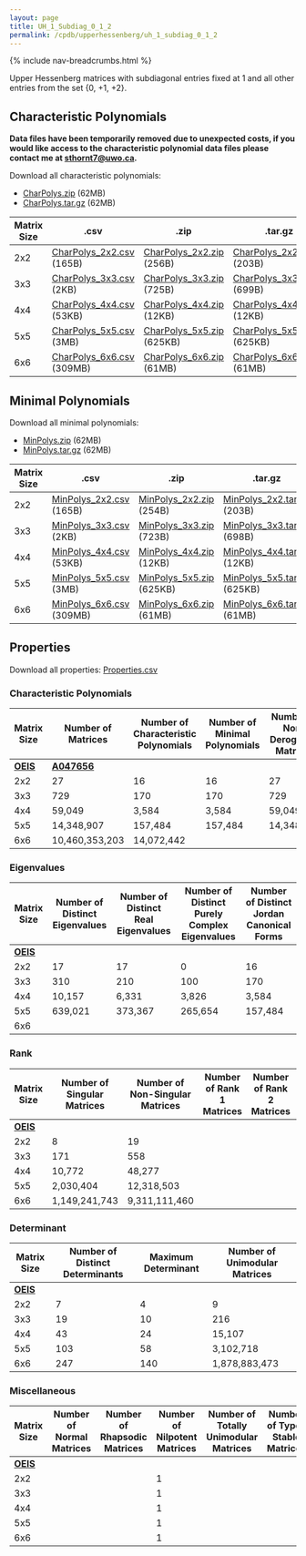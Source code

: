 ```yaml
---
layout: page
title: UH_1_Subdiag_0_1_2
permalink: /cpdb/upperhessenberg/uh_1_subdiag_0_1_2
---
```


{% include nav-breadcrumbs.html %}

Upper Hessenberg matrices with subdiagonal entries fixed at 1 and all other entries from the set {0, +1, +2}.

## Characteristic Polynomials

__Data files have been temporarily removed due to unexpected costs, if you would like access to the characteristic polynomial data files please contact me at <a href="mailto:sthornt7@uwo.ca">sthornt7@uwo.ca</a>.__

Download all characteristic polynomials:
- <a href="http://cpdb.bohemianmatrices.com/UpperHessenberg/UH_1_Subdiag_0_1_2/Data/CharPolys.zip">CharPolys.zip</a> (62MB)
- <a href="http://cpdb.bohemianmatrices.com/UpperHessenberg/UH_1_Subdiag_0_1_2/Data/CharPolys.tar.gz">CharPolys.tar.gz</a> (62MB)

| Matrix Size | .csv | .zip | .tar.gz |
| --- | --- | --- | --- |
| 2x2 | <a href="http://cpdb.bohemianmatrices.com/UpperHessenberg/UH_1_Subdiag_0_1_2/Data/CharPolys_2x2.csv">CharPolys_2x2.csv</a> (165B)| <a href="http://cpdb.bohemianmatrices.com/UpperHessenberg/UH_1_Subdiag_0_1_2/Data/CharPolys_2x2.zip">CharPolys_2x2.zip</a> (256B)| <a href="http://cpdb.bohemianmatrices.com/UpperHessenberg/UH_1_Subdiag_0_1_2/Data/CharPolys_2x2.tar.gz">CharPolys_2x2.tar.gz</a> (203B) |
| 3x3 | <a href="http://cpdb.bohemianmatrices.com/UpperHessenberg/UH_1_Subdiag_0_1_2/Data/CharPolys_3x3.csv">CharPolys_3x3.csv</a> (2KB)| <a href="http://cpdb.bohemianmatrices.com/UpperHessenberg/UH_1_Subdiag_0_1_2/Data/CharPolys_3x3.zip">CharPolys_3x3.zip</a> (725B)| <a href="http://cpdb.bohemianmatrices.com/UpperHessenberg/UH_1_Subdiag_0_1_2/Data/CharPolys_3x3.tar.gz">CharPolys_3x3.tar.gz</a> (699B) |
| 4x4 | <a href="http://cpdb.bohemianmatrices.com/UpperHessenberg/UH_1_Subdiag_0_1_2/Data/CharPolys_4x4.csv">CharPolys_4x4.csv</a> (53KB)| <a href="http://cpdb.bohemianmatrices.com/UpperHessenberg/UH_1_Subdiag_0_1_2/Data/CharPolys_4x4.zip">CharPolys_4x4.zip</a> (12KB)| <a href="http://cpdb.bohemianmatrices.com/UpperHessenberg/UH_1_Subdiag_0_1_2/Data/CharPolys_4x4.tar.gz">CharPolys_4x4.tar.gz</a> (12KB) |
| 5x5 | <a href="http://cpdb.bohemianmatrices.com/UpperHessenberg/UH_1_Subdiag_0_1_2/Data/CharPolys_5x5.csv">CharPolys_5x5.csv</a> (3MB)| <a href="http://cpdb.bohemianmatrices.com/UpperHessenberg/UH_1_Subdiag_0_1_2/Data/CharPolys_5x5.zip">CharPolys_5x5.zip</a> (625KB)| <a href="http://cpdb.bohemianmatrices.com/UpperHessenberg/UH_1_Subdiag_0_1_2/Data/CharPolys_5x5.tar.gz">CharPolys_5x5.tar.gz</a> (625KB) |
| 6x6 | <a href="http://cpdb.bohemianmatrices.com/UpperHessenberg/UH_1_Subdiag_0_1_2/Data/CharPolys_6x6.csv">CharPolys_6x6.csv</a> (309MB)| <a href="http://cpdb.bohemianmatrices.com/UpperHessenberg/UH_1_Subdiag_0_1_2/Data/CharPolys_6x6.zip">CharPolys_6x6.zip</a> (61MB)| <a href="http://cpdb.bohemianmatrices.com/UpperHessenberg/UH_1_Subdiag_0_1_2/Data/CharPolys_6x6.tar.gz">CharPolys_6x6.tar.gz</a> (61MB) |

## Minimal Polynomials

Download all minimal polynomials:
- <a href="http://cpdb.bohemianmatrices.com/UpperHessenberg/UH_1_Subdiag_0_1_2/Data/MinPolys.zip">MinPolys.zip</a> (62MB)
- <a href="http://cpdb.bohemianmatrices.com/UpperHessenberg/UH_1_Subdiag_0_1_2/Data/MinPolys.tar.gz">MinPolys.tar.gz</a> (62MB)

| Matrix Size | .csv | .zip | .tar.gz |
| --- | --- | --- | --- |
| 2x2 | <a href="http://cpdb.bohemianmatrices.com/UpperHessenberg/UH_1_Subdiag_0_1_2/Data/MinPolys_2x2.csv">MinPolys_2x2.csv</a> (165B)| <a href="http://cpdb.bohemianmatrices.com/UpperHessenberg/UH_1_Subdiag_0_1_2/Data/MinPolys_2x2.zip">MinPolys_2x2.zip</a> (254B)| <a href="http://cpdb.bohemianmatrices.com/UpperHessenberg/UH_1_Subdiag_0_1_2/Data/MinPolys_2x2.tar.gz">MinPolys_2x2.tar.gz</a> (203B) |
| 3x3 | <a href="http://cpdb.bohemianmatrices.com/UpperHessenberg/UH_1_Subdiag_0_1_2/Data/MinPolys_3x3.csv">MinPolys_3x3.csv</a> (2KB)| <a href="http://cpdb.bohemianmatrices.com/UpperHessenberg/UH_1_Subdiag_0_1_2/Data/MinPolys_3x3.zip">MinPolys_3x3.zip</a> (723B)| <a href="http://cpdb.bohemianmatrices.com/UpperHessenberg/UH_1_Subdiag_0_1_2/Data/MinPolys_3x3.tar.gz">MinPolys_3x3.tar.gz</a> (698B) |
| 4x4 | <a href="http://cpdb.bohemianmatrices.com/UpperHessenberg/UH_1_Subdiag_0_1_2/Data/MinPolys_4x4.csv">MinPolys_4x4.csv</a> (53KB)| <a href="http://cpdb.bohemianmatrices.com/UpperHessenberg/UH_1_Subdiag_0_1_2/Data/MinPolys_4x4.zip">MinPolys_4x4.zip</a> (12KB)| <a href="http://cpdb.bohemianmatrices.com/UpperHessenberg/UH_1_Subdiag_0_1_2/Data/MinPolys_4x4.tar.gz">MinPolys_4x4.tar.gz</a> (12KB) |
| 5x5 | <a href="http://cpdb.bohemianmatrices.com/UpperHessenberg/UH_1_Subdiag_0_1_2/Data/MinPolys_5x5.csv">MinPolys_5x5.csv</a> (3MB)| <a href="http://cpdb.bohemianmatrices.com/UpperHessenberg/UH_1_Subdiag_0_1_2/Data/MinPolys_5x5.zip">MinPolys_5x5.zip</a> (625KB)| <a href="http://cpdb.bohemianmatrices.com/UpperHessenberg/UH_1_Subdiag_0_1_2/Data/MinPolys_5x5.tar.gz">MinPolys_5x5.tar.gz</a> (625KB) |
| 6x6 | <a href="http://cpdb.bohemianmatrices.com/UpperHessenberg/UH_1_Subdiag_0_1_2/Data/MinPolys_6x6.csv">MinPolys_6x6.csv</a> (309MB)| <a href="http://cpdb.bohemianmatrices.com/UpperHessenberg/UH_1_Subdiag_0_1_2/Data/MinPolys_6x6.zip">MinPolys_6x6.zip</a> (61MB)| <a href="http://cpdb.bohemianmatrices.com/UpperHessenberg/UH_1_Subdiag_0_1_2/Data/MinPolys_6x6.tar.gz">MinPolys_6x6.tar.gz</a> (61MB) |



## Properties

Download all properties: <a href="http://cpdb.bohemianmatrices.com/UpperHessenberg/UH_1_Subdiag_0_1_2/Properties.csv">Properties.csv</a>

### Characteristic Polynomials

| Matrix Size | Number of Matrices | Number of Characteristic Polynomials | Number of Minimal Polynomials | Number of Non-Derogatory Matrices | Maximum Characteristic Height |
| --- | --- | --- | --- | --- | --- |
| [__OEIS__](https://oeis.org/) | [__A047656__](https://oeis.org/A047656) | | | | |
| 2x2 | 27 | 16 | 16 | 27 | 4 |
| 3x3 | 729 | 170 | 170 | 729 | 12 |
| 4x4 | 59,049 | 3,584 | 3,584 | 59,049 | 36 |
| 5x5 | 14,348,907 | 157,484 | 157,484 | 14,348,907 | 104 |
| 6x6 | 10,460,353,203 | 14,072,442 | | | 292 |

### Eigenvalues

| Matrix Size | Number of Distinct Eigenvalues | Number of Distinct Real Eigenvalues | Number of Distinct Purely Complex Eigenvalues | Number of Distinct Jordan Canonical Forms |
| --- | --- | --- | --- | --- |
| [__OEIS__](https://oeis.org/) | | | | |
| 2x2 | 17 | 17 | 0 | 16 |
| 3x3 | 310 | 210 | 100 | 170 |
| 4x4 | 10,157 | 6,331 | 3,826 | 3,584 |
| 5x5 | 639,021 | 373,367 | 265,654 | 157,484 |
| 6x6 | | | | |

### Rank

| Matrix Size | Number of Singular Matrices | Number of Non-Singular Matrices | Number of Rank 1 Matrices | Number of Rank 2 Matrices | Number of Rank 3 Matrices | Number of Rank 4 Matrices | Number of Rank 5 Matrices | Number of Rank 6 Matrices |
| --- | --- | --- | --- | --- | --- | --- | --- | --- |
| [__OEIS__](https://oeis.org/) | | | | | | | | |
| 2x2 | 8 | 19 | | | | | | |
| 3x3 | 171 | 558 | | | | | | |
| 4x4 | 10,772 | 48,277 | | | | | | |
| 5x5 | 2,030,404 | 12,318,503 | | | | | | |
| 6x6 | 1,149,241,743 | 9,311,111,460 | | | | | | |

### Determinant

| Matrix Size | Number of Distinct Determinants | Maximum Determinant | Number of Unimodular Matrices |
| --- | --- | --- | --- |
| [__OEIS__](https://oeis.org/) | | | |
| 2x2 | 7 | 4 | 9 |
| 3x3 | 19 | 10 | 216 |
| 4x4 | 43 | 24 | 15,107 |
| 5x5 | 103 | 58 | 3,102,718 |
| 6x6 | 247 | 140 | 1,878,883,473 |

### Miscellaneous

| Matrix Size | Number of Normal Matrices | Number of Rhapsodic Matrices | Number of Nilpotent Matrices | Number of Totally Unimodular Matrices | Number of Type I Stable Matrices | Number of Type II Stable Matrices |
| --- | --- | --- | --- | --- | --- | --- |
| [__OEIS__](https://oeis.org/) | | | | | | |
| 2x2 | | | 1 | | | |
| 3x3 | | | 1 | | | |
| 4x4 | | | 1 | | | |
| 5x5 | | | 1 | | | |
| 6x6 | | | 1 | | | |
